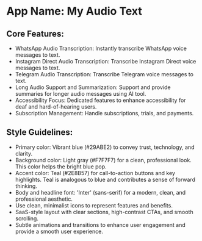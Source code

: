 # **App Name**: My Audio Text

## Core Features:

- WhatsApp Audio Transcription: Instantly transcribe WhatsApp voice messages to text.
- Instagram Direct Audio Transcription: Transcribe Instagram Direct voice messages to text.
- Telegram Audio Transcription: Transcribe Telegram voice messages to text.
- Long Audio Support and Summarization: Support and provide summaries for longer audio messages using AI tool.
- Accessibility Focus: Dedicated features to enhance accessibility for deaf and hard-of-hearing users.
- Subscription Management: Handle subscriptions, trials, and payments.

## Style Guidelines:

- Primary color: Vibrant blue (#29ABE2) to convey trust, technology, and clarity.
- Background color: Light gray (#F7F7F7) for a clean, professional look. This color helps the bright blue pop.
- Accent color: Teal (#2E8B57) for call-to-action buttons and key highlights. Teal is analogous to blue and contributes a sense of forward thinking.
- Body and headline font: 'Inter' (sans-serif) for a modern, clean, and professional aesthetic.
- Use clean, minimalist icons to represent features and benefits.
- SaaS-style layout with clear sections, high-contrast CTAs, and smooth scrolling.
- Subtle animations and transitions to enhance user engagement and provide a smooth user experience.